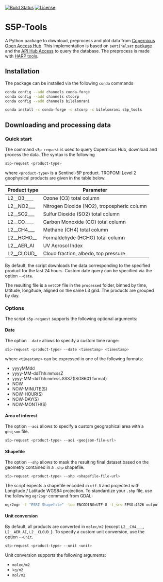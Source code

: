 [![Build Status](https://travis-ci.com/bilelomrani1/s5p_tools.svg?branch=master)](https://travis-ci.com/bilelomrani/s5p_tools)
[![License](https://img.shields.io/github/license/bilelomrani1/s5p-tools.svg)](https://img.shields.io/github/license/bilelomrani1/s5p-tools.svg)

S5P-Tools
=====================================

A Python package to download, preprocess and plot data from [Copernicus Open Access Hub](https://scihub.copernicus.eu). This implementation is based on `sentinelsat` [package](https://github.com/sentinelsat/sentinelsat) and the [API Hub Access](https://scihub.copernicus.eu/twiki/do/view/SciHubWebPortal/APIHubDescription) to query the database. The preprocess is made with [HARP tools](https://cdn.rawgit.com/stcorp/harp/master/doc/html/harpconvert.html).

## Installation

The package can be installed via the following `conda` commands

```bash
conda config --add channels conda-forge
conda config --add channels stcorp
conda config --add channels bilelomrani

conda install -c conda-forge -c stcorp -c bilelomrani s5p_tools
```

## Downloading and processing data

### Quick start

The command `s5p-request` is used to query Copernicus Hub, download and process the data. The syntax is the following

```bash
s5p-request <product-type>
```
where `<product-type>` is a Sentinel-5P product. TROPOMI Level 2 geophysical products are given in the table below.

| Product type          | Parameter                                              |
|-----------------------|--------------------------------------------------------|
| L2__O3____            | Ozone (O3) total column                                |
| L2__NO2___            | Nitrogen Dioxide (NO2), tropospheric column            |
| L2__SO2___            | Sulfur Dioxide (SO2) total column                      |
| L2__CO____            | Carbon Monoxide (CO) total column                      |
| L2__CH4___            | Methane (CH4) total column                             |
| L2__HCHO__            | Formaldehyde (HCHO) total column                       |
| L2__AER_AI            | UV Aerosol Index                                       |
| L2__CLOUD_            | Cloud fraction, albedo, top pressure                   |

By default, the script downloads the data corresponding to the specified product for the last 24 hours. Custom date query can be specified via the option `--date`.

The resulting file is a `netCDF` file in the `processed` folder, binned by time, latitude, longitude, aligned on the same L3 grid. The products are grouped by day.

### Options

The script `s5p-request` supports the following optional arguments:

#### Date

The option `--date` allows to specify a custom time range:

```bash
s5p-request <product-type> --date <timestamp> <timestamp>
```
where `<timestamp>` can be expressed in one of the following formats:
  - yyyyMMdd
  - yyyy-MM-ddThh:mm:ssZ
  - yyyy-MM-ddThh:mm:ss.SSSZ(ISO8601 format)
  - NOW
  - NOW-<n>MINUTE(S)
  - NOW-<n>HOUR(S)
  - NOW-<n>DAY(S)
  - NOW-<n>MONTH(S)

#### Area of interest

The option `--aoi` allows to specify a custom geographical area with a `geojson` file.

```bash
s5p-request <product-type> --aoi <geojson-file-url>
```

#### Shapefile

The option `--shp` allows to mask the resulting final dataset based on the geometry contained in a `.shp` shapefile.

```bash
s5p-request <product-type> --shp <shapefile-file-url>
```

The script expects a shapefile encoded in `utf-8` and projected with Longitude / Latitude WGS84 projection. To standardize your `.shp` file, use the following `ogr2ogr` command from GDAL:

```bash
ogr2ogr -f "ESRI Shapefile" -lco ENCODING=UTF-8 -t_srs EPSG:4326 output.shp input.shp
```

#### Unit conversion

By default, all products are converted in `molec/m2` (except `L2__CH4___`, `L2__AER_AI`, `L2__CLOUD_`). To specify a custom unit conversion, use the option `--unit`.

```bash
s5p-request <product-type> --unit <unit>
```

Unit conversion supports the following arguments:
- `molec/m2`
- `kg/m2`
- `mol/m2`
